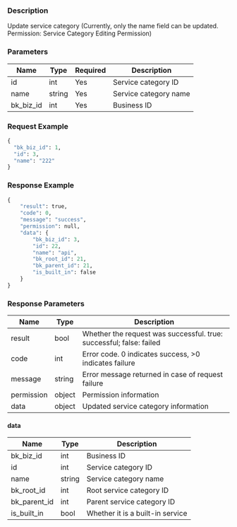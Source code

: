 ### Description

Update service category (Currently, only the name field can be updated. Permission: Service Category Editing Permission)

### Parameters

| Name      | Type   | Required | Description           |
|-----------|--------|----------|-----------------------|
| id        | int    | Yes      | Service category ID   |
| name      | string | Yes      | Service category name |
| bk_biz_id | int    | Yes      | Business ID           |

### Request Example

```python
{
  "bk_biz_id": 1,
  "id": 3,
  "name": "222"
}
```

### Response Example

```python
{
    "result": true,
    "code": 0,
    "message": "success",
    "permission": null,
    "data": {
        "bk_biz_id": 3,
        "id": 22,
        "name": "api",
        "bk_root_id": 21,
        "bk_parent_id": 21,
        "is_built_in": false
    }
}
```

### Response Parameters

| Name       | Type   | Description                                                         |
|------------|--------|---------------------------------------------------------------------|
| result     | bool   | Whether the request was successful. true: successful; false: failed |
| code       | int    | Error code. 0 indicates success, >0 indicates failure               |
| message    | string | Error message returned in case of request failure                   |
| permission | object | Permission information                                              |
| data       | object | Updated service category information                                |

#### data

| Name                | Type   | Description                      |
|---------------------|--------|----------------------------------|
| bk_biz_id           | int    | Business ID                      |
| id                  | int    | Service category ID              |
| name                | string | Service category name            |
| bk_root_id          | int    | Root service category ID         |
| bk_parent_id        | int    | Parent service category ID       |
| is_built_in         | bool   | Whether it is a built-in service |
